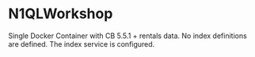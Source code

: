 # N1QLWorkshop
Single Docker Container with CB 5.5.1 + rentals data.  No index definitions are defined.  The index service is configured.
